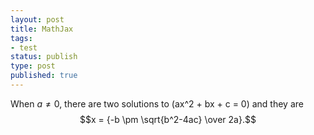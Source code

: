 ```yaml
--- 
layout: post
title: MathJax
tags: 
- test
status: publish
type: post
published: true
---
```


When $a \ne 0$, there are two solutions to \(ax^2 + bx + c = 0\) and they are
$$x = {-b \pm \sqrt{b^2-4ac} \over 2a}.$$
